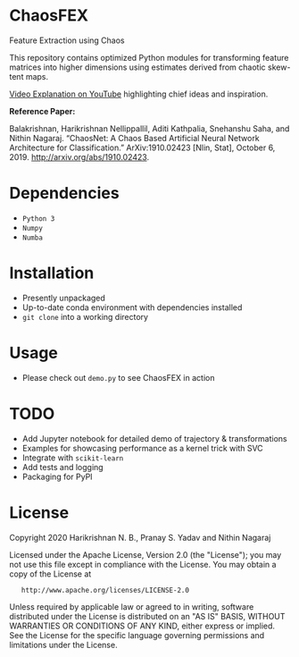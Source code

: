 # ChaosFEX

Feature Extraction using Chaos

This repository contains optimized Python modules for transforming feature matrices
into higher dimensions using estimates derived from chaotic skew-tent maps.

[Video Explanation on YouTube](https://www.youtube.com/watch?v=8JQstLi4COk) highlighting chief ideas and inspiration.

**Reference Paper:**

Balakrishnan, Harikrishnan Nellippallil, Aditi Kathpalia, Snehanshu Saha, and Nithin Nagaraj. “ChaosNet: A Chaos Based Artificial Neural Network Architecture for Classification.” ArXiv:1910.02423 [Nlin, Stat], October 6, 2019. http://arxiv.org/abs/1910.02423.

# Dependencies

 - `Python 3`
 - `Numpy`
 - `Numba`

# Installation

 - Presently unpackaged
 - Up-to-date conda environment with dependencies installed
 - `git clone` into a working directory

# Usage

 - Please check out `demo.py` to see ChaosFEX in action

# TODO

 - Add Jupyter notebook for detailed demo of trajectory & transformations
 - Examples for showcasing performance as a kernel trick with SVC
 - Integrate with `scikit-learn`
 - Add tests and logging
 - Packaging for PyPI


# License

Copyright 2020 Harikrishnan N. B., Pranay S. Yadav and Nithin Nagaraj

   Licensed under the Apache License, Version 2.0 (the "License");
   you may not use this file except in compliance with the License.
   You may obtain a copy of the License at

       http://www.apache.org/licenses/LICENSE-2.0

   Unless required by applicable law or agreed to in writing, software
   distributed under the License is distributed on an "AS IS" BASIS,
   WITHOUT WARRANTIES OR CONDITIONS OF ANY KIND, either express or implied.
   See the License for the specific language governing permissions and
   limitations under the License.
